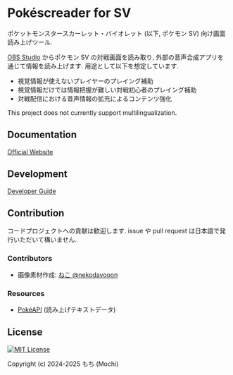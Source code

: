 # Pokéscreader for SV

ポケットモンスタースカーレット・バイオレット
(以下, ポケモン SV) 向け画面読み上げツール.

[OBS Studio](https://obsproject.com/ja) からポケモン SV の対戦画面を読み取り,
外部の音声合成アプリを通じて情報を読み上げます. 用途として以下を想定しています.

- 視覚情報が使えないプレイヤーのプレイング補助
- 視覚情報だけでは情報把握が難しい対戦初心者のプレイング補助
- 対戦配信における音声情報の拡充によるコンテンツ強化

This project does not currently support multilingualization.

## Documentation

[Official Website](https://takosavi.net/pokescreader-sv/)

## Development

[Developer Guide](./DEVELOPER-GUIDE.md)

## Contribution

コードプロジェクトへの貢献は歓迎します.
issue や pull request は日本語で発行いただいて構いません.

### Contributors

- 画像素材作成: [ねこ @nekodayooon](https://x.com/nekodayooon)

### Resources

- [PokéAPI](https://pokeapi.co/) (読み上げテキストデータ)

## License

[![MIT License](https://img.shields.io/badge/License-MIT-brightgreen.svg)](https://opensource.org/licenses/MIT)

Copyright (c) 2024-2025 もち (Mochi)

